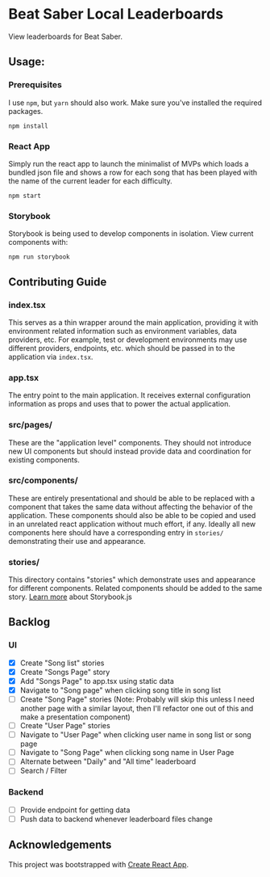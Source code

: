 # Beat Saber Local Leaderboards

View leaderboards for Beat Saber.

## Usage:

### Prerequisites

I use `npm`, but `yarn` should also work. Make sure you've installed the required packages.

```
npm install
```

### React App

Simply run the react app to launch the minimalist of MVPs which loads a bundled json file and shows a row for each song that has been played with the name of the current leader for each difficulty.

```
npm start
```

### Storybook
Storybook is being used to develop components in isolation. View current components with:

```
npm run storybook
```

## Contributing Guide

### index.tsx
This serves as a thin wrapper around the main application, providing it with environment related information such as environment variables, data providers, etc. For example, test or development environments may use different providers, endpoints, etc. which should be passed in to the application via `index.tsx`.

### app.tsx
The entry point to the main application. It receives external configuration information as props and uses that to power the actual application.

### src/pages/
These are the "application level" components. They should not introduce new UI components but should instead provide data and coordination for existing components.

### src/components/
These are entirely presentational and should be able to be replaced with a component that takes the same data without affecting the behavior of the application. These components should also be able to be copied and used in an unrelated react application without much effort, if any. Ideally all new components here should have a corresponding entry in `stories/` demonstrating their use and appearance.

### stories/
This directory contains "stories" which demonstrate uses and appearance for different components. Related components should be added to the same story. [Learn more](http://storybook.js.org) about Storybook.js

## Backlog

### UI
* [X] Create "Song list" stories
* [X] Create "Songs Page" story
* [X] Add "Songs Page" to app.tsx using static data
* [X] Navigate to "Song page" when clicking song title in song list
* [ ] Create "Song Page" stories (Note: Probably will skip this unless I need another page with a similar layout, then I'll refactor one out of this and make a presentation component)
* [ ] Create "User Page" stories
* [ ] Navigate to "User Page" when clicking user name in song list or song page
* [ ] Navigate to "Song Page" when clicking song name in User Page
* [ ] Alternate between "Daily" and "All time" leaderboard
* [ ] Search / Filter

### Backend
* [ ] Provide endpoint for getting data
* [ ] Push data to backend whenever leaderboard files change

## Acknowledgements
This project was bootstrapped with [Create React App](https://github.com/facebookincubator/create-react-app).